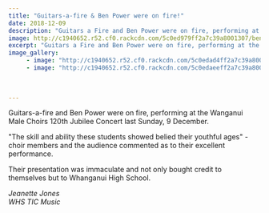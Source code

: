 ```yaml
---
title: "Guitars-a-fire & Ben Power were on fire!"
date: 2018-12-09
description: "Guitars a Fire and Ben Power were on fire, performing at the Wanganui Male Choirs 120th Jubilee Concert..."
image: http://c1940652.r52.cf0.rackcdn.com/5c0ed979ff2a7c39a8001307/ben--guitars-of-fire-together-Male-Choir.jpg
excerpt: "Guitars a Fire and Ben Power were on fire, performing at the Wanganui Male Choirs 120th Jubilee Concert last Sunday, 9 December."
image_gallery:
     - image: "http://c1940652.r52.cf0.rackcdn.com/5c0edad4ff2a7c39a8001309/Ben-Power-Male-Choir-9-dec.jpg"
     - image: "http://c1940652.r52.cf0.rackcdn.com/5c0edaeeff2a7c39a800130b/Guitars-of-Fire-Male-Choir-9-dec.jpg"
    
    
    
---
```


<p>Guitars-a-fire and Ben Power were on fire, performing at the Wanganui Male Choirs 120th Jubilee Concert last Sunday, 9 December.</p>
<p>"The skill and ability these students showed belied their youthful ages" - choir members and the audience commented as to their excellent performance.</p>
<p>Their presentation was immaculate and not only bought credit to themselves but to Whanganui High School.</p>
<p><em>Jeanette Jones</em><br /><em>WHS TIC Music</em></p>

